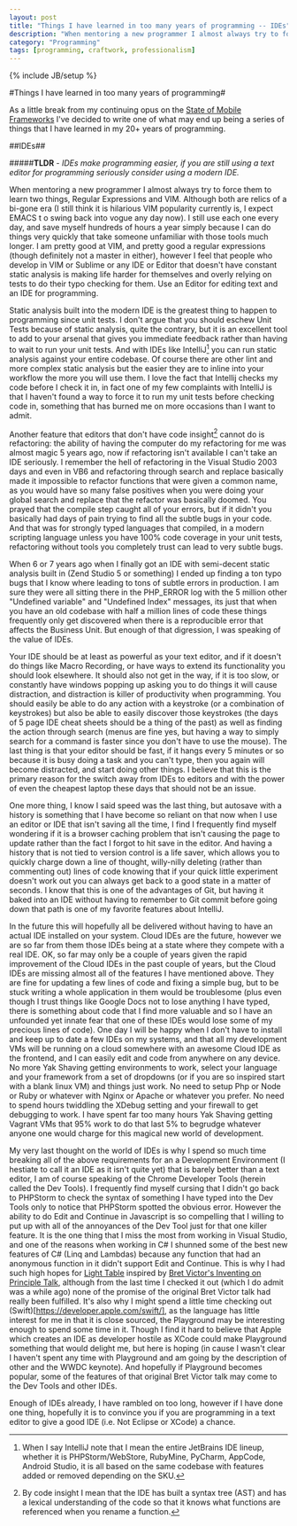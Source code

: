 ```yaml
---
layout: post
title: "Things I have learned in too many years of programming -- IDEs"
description: "When mentoring a new programmer I almost always try to force them to learn two things, Regular Expressions and VIM.  Although both are relics of a bi-gone era (I still think it is hilarious VIM popularity currently is, I expect EMACS t o swing back into vogue any day now). I still use each one every day, and save myself hundreds of hours a year simply because I can do things very quickly that take someone unfamiliar with those tools much longer.  I am pretty good at VIM, and pretty good a regular expressions (though definitely not a master in either), however I feel that people who develop in VIM or Sublime or any IDE or Editor that doesn't have constant static analysis is making life harder for themselves and overly relying on tests to do their typo checking for them.  Use an Editor for editing text and an IDE for programming."
category: "Programming"
tags: [programming, craftwork, professionalism]
---
```

{% include JB/setup %}

#Things I have learned in too many years of programming#

As a little break from my continuing opus on the [State of Mobile Frameworks](/programming/2014/04/22/the-state-of-html-mobile-frameworks-in-2014/)
I've decided to write one of what may end up being a series of things that I have learned in my 20+ years of programming.

##IDEs##

#####**TLDR** - _IDEs make programming easier, if you are still using a text editor for programming seriously consider using a modern IDE._

When mentoring a new programmer I almost always try to force them to learn two things, Regular Expressions and VIM.  Although 
both are relics of a bi-gone era (I still think it is hilarious VIM popularity currently is, I expect EMACS t
o swing back into vogue any day now). I still use each one every day, and save myself hundreds of hours a year simply 
because I can do things very quickly that take someone unfamiliar with those tools much longer.  I am pretty good at 
VIM, and pretty good a regular expressions (though definitely not a master in either), however I feel
that people who develop in VIM or Sublime or any IDE or Editor that doesn't have constant static analysis is 
making life harder for themselves and overly relying on tests to do their typo checking for them.  Use an Editor for editing
text and an IDE for programming.

Static analysis built into the modern IDE is the greatest thing to happen to programming since unit tests.  I don't argue
that you should eschew Unit Tests because of static analysis, quite the contrary, but it is an excellent tool to add
to your arsenal that gives you immediate feedback rather than having to wait to run your unit tests.  And with IDEs
like IntelliJ[^IntelliJ] you can run static analysis against your entire codebase.  Of course there are other lint and more complex
static analysis but the easier they are to inline into your workflow the more you will use them.  I love the fact that
Intellij checks my code before I check it in, in fact one of my few complaints with IntelliJ is that I haven't found a
way to force it to run my unit tests before checking code in, something that has burned me on more occasions than I want
to admit.

Another feature that editors that don't have code insight[^insight] cannot do is refactoring: the ability of having 
the computer do my refactoring for me was almost magic 5 years ago, now if refactoring isn't available I can't take an IDE seriously.
I remember the hell of refactoring in the Visual Studio 2003 days and even in VB6 and refactoring through search and replace
basically made it impossible to refactor functions that were given a common name, as you would have so many false positives
when you were doing your global search and replace that the refactor was basically doomed.  You prayed that the compile
step caught all of your errors, but if it didn't you basically had days of pain trying to find all the subtle bugs in your
code.  And that was for strongly typed languages that compiled, in a modern scripting language unless you have 100% code
coverage in your unit tests, refactoring without tools you completely trust can lead to very subtle bugs.  

When 6 or 7 years ago when I finally got an IDE with semi-decent static analysis built in (Zend Studio 5 or something)
I ended up finding a ton typo bugs that I know where leading to tons of subtle errors in production.  I am
sure they were all sitting there in the PHP_ERROR log with the 5 million other "Undefined variable" and "Undefined Index"
messages, its just that when you have an old codebase with half a million lines of code these things frequently only 
get discovered when there is a reproducible error that affects the Business Unit. But enough of that digression, I was
speaking of the value of IDEs.

Your IDE should be at least as powerful as your text editor, and if it doesn't do things like Macro Recording, or have ways
to extend its functionality you should look elsewhere.  It should also not get in the way, if it is too slow, or constantly
have windows popping up asking you to do things it will cause distraction, and distraction is killer of productivity when
programming.  You should easily be able to do any action with a keystroke (or a combination of keystrokes) but also
be able to easily discover those keystrokes (the days of 5 page IDE cheat sheets should be a thing of the past) as well
as finding the action through search (menus are fine yes, but having a way to simply search for a command is faster since
you don't have to use the mouse).  The last thing is that your editor should be fast, if it hangs every 5 minutes or so
because it is busy doing a task and you can't type, then you again will become distracted, and start doing other things.
I believe that this is the primary reason for the switch away from IDEs to editors and with the power of even the cheapest
laptop these days that should not be an issue.

One more thing, I know I said speed was the last thing, but autosave with a history is something that I have become
so reliant on that now when I use an editor or IDE that isn't saving all the time, I find I frequently find myself
wondering if it is a browser caching problem that isn't causing the page to update rather than the fact I forgot to hit
save in the editor.  And having a history that is not tied to version control is a life saver, which allows you to 
quickly charge down a line of thought, willy-nilly deleting (rather than commenting out) lines of code knowing that
if your quick little experiment doesn't work out you can always get back to a good state in a matter of seconds.  I know
that this is one of the advantages of Git, but having it baked into an IDE without having to remember to Git commit before
going down that path is one of my favorite features about IntelliJ.

In the future this will hopefully all be delivered without having to have an actual IDE installed on your system.  Cloud 
IDEs are the future, however we are so far from them those IDEs being at a state where they compete with a real IDE.  OK,
so far may only be a couple of years given the rapid improvement of the Cloud IDEs in the past couple
of years, but the Cloud IDEs are missing almost all of the features I have mentioned above.  They are fine for updating
a few lines of code and fixing a simple bug, but to be stuck writing a whole application in them would be troublesome (plus
even though I trust things like Google Docs not to lose anything I have typed, there is something about code that I find
more valuable and so I have an unfounded yet innate fear that one of these IDEs would lose some of my precious lines of code).
One day I will be happy when I don't have to install and keep up to date a few IDEs on my systems, and that all my
development VMs will be running on a cloud somewhere with an awesome Cloud IDE as the frontend, and I can easily edit
and code from anywhere on any device.  No more Yak Shaving getting environments to work, select your language and your
framework from a set of dropdowns (or if you are so inspired start with a blank linux VM) and things just work.  No need
to setup Php or Node or Ruby or whatever with Nginx or Apache or whatever you prefer.  No need to spend hours twiddling
the XDebug setting and your firewall to get debugging to work.  I have spent far too many hours Yak Shaving getting 
Vagrant VMs that 95% work to do that last 5% to begrudge whatever anyone one would charge for this magical new world of 
development.

My very last thought on the world of IDEs is why I spend so much time breaking all of the above requirements for an 
a Development Environment (I hestiate to call it an IDE as it isn't quite yet) that is barely better than a text editor,
I am of course speaking of the Chrome Developer Tools (herein called the Dev Tools).  I frequently find myself cursing 
that I didn't go back to PHPStorm to check the syntax of something I have typed into the Dev Tools only to notice
that PHPStorm spotted the obvious error.  However the ability to do Edit and Continue in Javascript is so compelling
that I willing to put up with all of the annoyances of the Dev Tool just for that one killer feature.  It is the one
thing that I miss the most from working in Visual Studio, and one of the reasons when working in C# I shunned some of
the best new features of C# (Linq and Lambdas) because any function that had an anonymous function in it didn't support
Edit and Continue.  This is why I had such high hopes for [Light Table](http://www.lighttable.com/) inspired by 
[Bret Victor's Inventing on Principle Talk](https://www.youtube.com/watch?v=PUv66718DII), although from the last
time I checked it out (which I do admit was a while ago) none of the promise of the original Bret Victor talk had
really been fulfilled.  It's also why I might spend a little time checking out (Swift)[https://developer.apple.com/swift/], 
as the language has little interest for me in that it is close sourced, the Playground may be interesting enough to 
spend some time in it.  Though I find it hard to believe that Apple which creates an IDE as developer hostile as
XCode could make Playground something that would delight me, but here is hoping (in cause I wasn't clear I haven't
spent any time with Playground and am going by the description of other and the WWDC keynote). And hopefully if Playground 
becomes popular, some of the features of that original Bret Victor talk may come to the Dev Tools and other IDEs.

Enough of IDEs already, I have rambled on too long, however if I have done one thing, hopefully it is to convince
you if you are programming in a text editor to give a good IDE (i.e. Not Eclipse or XCode) a chance.


[^IntelliJ]: When I say IntelliJ note that I mean the entire JetBrains IDE lineup, whether it is PHPStorm/WebStore, RubyMine, PyCharm, AppCode, Android Studio, it is all based on the same codebase with features added or removed depending on the SKU.

[^insight]: By code insight I mean that the IDE has built a syntax tree (AST) and has a lexical understanding of the code so that it knows what functions are referenced when you rename a function.
